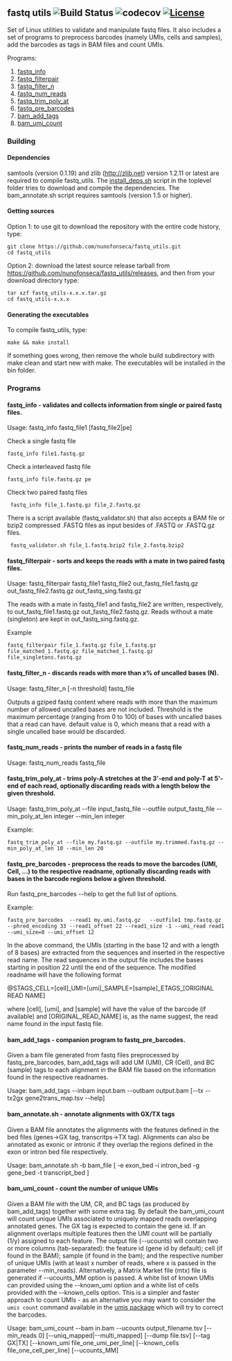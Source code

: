 # 
## fastq utils   ![Build Status](https://travis-ci.org/nunofonseca/fastq_utils.svg?branch=master) ![codecov](https://codecov.io/gh/nunofonseca/fastq_utils/branch/master/graph/badge.svg) [![License](http://img.shields.io/badge/license-GPL%203-brightgreen.svg?style=flat)](http://www.gnu.org/licenses/gpl-3.0.html)
Set of Linux utilities to validate and manipulate fastq files. It also includes a set of programs to preprocess barcodes (namely UMIs, cells and samples), add the barcodes as tags in BAM files and count UMIs.

Programs:
   1. [fastq_info](#fastq_info---validates-and-collects-information-from-single-or-paired-fastq-files)
   2. [fastq_filterpair](#fastq_filterpair---sorts-and-keeps-the-reads-with-a-mate-in-two-paired-fastq-files)
   3. [fastq_filter_n](#fastq_filter_n---discards-reads-with-more-than-x-of-uncalled-bases-n)
   4. [fastq_num_reads](#fastq_num_reads---prints-the-number-of-reads-in-a-fastq-file)
   5. [fastq_trim_poly_at](#fastq_trim_poly_at---trims-poly-a-stretches-at-the-3-end-and-poly-t-at-5-end-of-each-read-optionally-discarding-reads-with-a-length-below-the-given-threshold)
   6. [fastq_pre_barcodes](#fastq_pre_barcodes---preprocess-the-reads-to-move-the-barcodes-umi-cell--to-the-respective-readname-optionally-discarding-reads-with-bases-in-the-barcode-regions-below-a-given-threshold)
   7. [bam_add_tags](#bam_add_tags---companion-program-to-fastq_pre_barcodes)
   8. [bam_umi_count](#bam_umi_count---count-the-number-of-unique-UMIs)

### Building

#### Dependencies

samtools (version 0.1.19) and zlib (http://zlib.net) version 1.2.11 or latest are required to compile fastq_utils. 
The [install_deps.sh](https://github.com/nunofonseca/fastq_utils/blob/master/install_deps.sh) script in the toplevel folder tries to download and compile the dependencies. The bam_annotate.sh script requires samtools (version 1.5 or higher).

#### Getting sources

Option 1: to use git to download the repository  with the entire code history, type:

    git clone https://github.com/nunofonseca/fastq_utils.git
    cd fastq_utils

Option 2: download the latest source release tarball from https://github.com/nunofonseca/fastq_utils/releases, and then from your download directory type:

    tar xzf fastq_utils-x.x.x.tar.gz
    cd fastq_utils-x.x.x

#### Generating the executables

To compile fastq_utils, type:

    make && make install

If something goes wrong, then remove the whole build subdirectory with make clean and start new with make. The executables will be installed in the bin folder.


### Programs



#### fastq_info - validates and collects information from single or paired fastq files.

Usage: fastq_info fastq_file1 [fastq_file2|pe]

Check a single fastq file

    fastq_info file1.fastq.gz

Check a interleaved fastq file

    fastq_info file.fastq.gz pe
    
Check two paired fastq files
    
     fastq_info file_1.fastq.gz file_2.fastq.gz    

There is a script available (fastq_validator.sh) that also accepts a BAM file or bzip2 compressed .FASTQ files as input besides of .FASTQ or .FASTQ.gz files.

     fastq_validator.sh file_1.fastq.bzip2 file_2.fastq.bzip2    


#### fastq_filterpair - sorts and keeps the reads with a mate in two paired fastq files.

Usage: fastq_filterpair fastq_file1 fastq_file2 out_fastq_file1.fastq.gz out_fastq_file2.fastq.gz out_fastq_sing.fastq.gz

The reads with a mate in fastq_file1 and fastq_file2 are written, respectively, to out_fastq_file1.fastq.gz out_fastq_file2.fastq.gz. Reads without a mate (singleton) are kept in out_fastq_sing.fastq.gz.

Example

    fastq_filterpair file_1.fastq.gz file_1.fastq.gz file_matched_1.fastq.gz file_matched_1.fastq.gz file_singletons.fastq.gz


#### fastq_filter_n - discards reads with more than x% of uncalled bases (N).

Usage: fastq_filter_n [-n threshold] fastq_file

Outputs a gziped fastq content where reads with more than the maximum number of allowed uncalled bases are not included.
Threshold is the maximum percentage (ranging from 0 to 100) of bases with uncalled bases that a read can have. default value is 0, which means that a read with a single uncalled base would be discarded. 

#### fastq_num_reads - prints the number of reads in a fastq file

Usage: fastq_num_reads fastq_file

#### fastq_trim_poly_at - trims poly-A stretches at the 3'-end and poly-T at 5'-end of each read, optionally discarding reads with a length below the given threshold.

Usage: fastq_trim_poly_at --file input_fastq_file --outfile output_fastq_file --min_poly_at_len integer --min_len integer

Example:

    fastq_trim_poly_at --file my.fastq.gz --outfile my.trimmed.fastq.gz --min_poly_at_len 10 --min_len 20

#### fastq_pre_barcodes - preprocess the reads to move the barcodes (UMI, Cell, ...) to the respective readname, optionally discarding reads with bases in the barcode regions below a given threshold.

Run fastq_pre_barcodes --help to get the full list of options.

Example:

    fastq_pre_barcodes  --read1 my.umi.fastq.gz   --outfile1 tmp.fastq.gz --phred_encoding 33 --read1_offset 22 --read1_size -1 --umi_read read1 --umi_size=8 --umi_offset 12

In the above command, the UMIs (starting in the base 12 and with a length of 8 bases) are extracted from the sequences and inserted in the respective read name. The read sequences in the output file includes the bases starting in position 22 until the end of the sequence. The modified readname will have the following format

@STAGS_CELL=[cell]_UMI=[umi]_SAMPLE=[sample]\_ETAGS\_[ORIGINAL READ NAME]

where [cell], [umi], and [sample] will have the value of the barcode (if available) and [ORIGINAL_READ_NAME] is, as the name suggest, the read name found in the input fastq file.

#### bam_add_tags - companion program to fastq_pre_barcodes. 

Given a bam file generated from fastq files preprocessed by fastq_pre_barcodes, bam_add_tags will add UM (UMI), CR (Cell), and BC (sample) tags to each alignment in the BAM file based on the information found in the respective readnames.

Usage: bam_add_tags --inbam input.bam --outbam output.bam [--tx  --tx2gx gene2trans_map.tsv --help]

#### bam_annotate.sh - annotate alignments with GX/TX tags

Given a BAM file annotates the alignments with the features defined in the bed files (genes->GX tag, transcritps->TX tag). Alignments can also be annotated as exonic or intronic if they overlap the regions defined in the exon or intron bed file respectively.

Usage: bam_annotate.sh  -b bam_file [ -e exon_bed -i intron_bed -g gene_bed -t transcript_bed ]

#### bam_umi_count - count the number of unique UMIs

Given a BAM file with the UM, CR, and BC tags (as produced by bam_add_tags) together with some extra tag. By default the bam_umi_count will count unique UMIs associated to uniquely mapped reads overlapping annotated genes. The GX tag is expected to contain the gene id. If an alignment overlaps multiple features then the UMI count will be partially (1/y) assigned to each feature. The output file (--ucounts) will contain two or more columns (tab-separated): the feature id (gene id by default); cell (if found in the BAM); sample (if found in the bam); and the respective number of unique UMIs (with at least x number of reads, where x is passed in the parameter --min_reads). Alternatively, a Matrix Market file (mtx) file is generated if --ucounts_MM option is passed. A white list of known UMIs can provided using the --known_umi option and a white list of cells provided with the --known_cells option. This is a simpler and faster approach to count UMIs - as an alternative you may want to consider the `umis count` command available in the [umis package](https://github.com/vals/umis) which will try to correct the barcodes.
 
Usage: bam_umi_count --bam in.bam --ucounts output_filename.tsv [--min_reads 0] [--uniq_mapped|--multi_mapped]  [--dump file.tsv] [--tag GX|TX]  [--known_umi file_one_umi_per_line]  [--known_cells file_one_cell_per_line] [--ucounts_MM]






